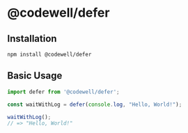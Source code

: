 # @codewell/defer

## Installation

```
npm install @codewell/defer
```

## Basic Usage

```JavaScript
import defer from '@codewell/defer';

const waitWithLog = defer(console.log, "Hello, World!");

waitWithLog();
// => "Hello, World!"
```


